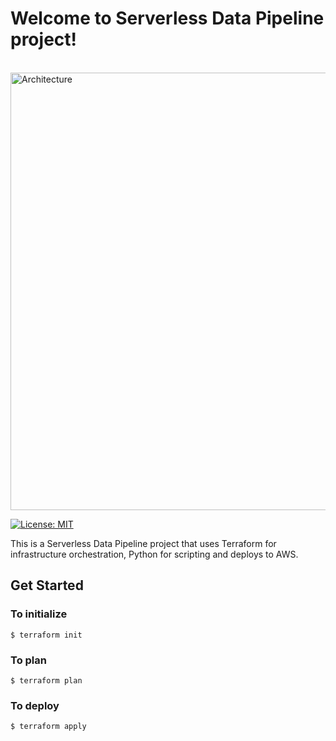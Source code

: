 # Welcome to Serverless Data Pipeline project!

<br>
  <img src="https://github.com/chyke007/serverless-data-pipeline/blob/main/architecture/architecture.png" alt="Architecture" width="700"/>
<br>

[![License: MIT](https://img.shields.io/badge/License-MIT-blue.svg)](https://opensource.org/licenses/MIT)

This is a Serverless Data Pipeline project that uses Terraform for infrastructure orchestration, Python for scripting and deploys to AWS.

## Get Started

### To initialize

```
$ terraform init
```

### To plan

```
$ terraform plan
```

### To deploy

```
$ terraform apply
```
